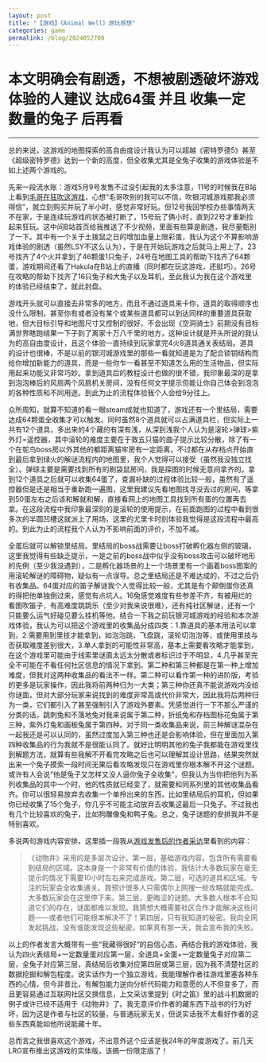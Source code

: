 ```yaml
---
layout: post
title: "【游戏】《Animal Well》游玩感想"
categories: game
permalink: /blog/2024052700
---
```


# 本文明确会有剧透，不想被剧透破坏游戏体验的人建议 达成64蛋 并且 收集一定数量的兔子 后再看

---

总的来说，这游戏的地图探索的高自由度设计我认为可以超越《密特罗德5》甚至《超级密特罗德》达到一个新的高度，但全收集尤其是全兔子收集的游戏体验是不如上述两个游戏的。

先来一段流水账：游戏5月9号发售不过没引起我的太多注意，11号的时候我在B站上看到[毛哥在狂吹这游戏](https://www.bilibili.com/opus/929954298986496082)，心想“毛哥吹别的我可以不信，吹银河城游戏那我必须得信”，就立刻购买并玩了半小时，感觉非常好玩。但12号我回学校办些事情两天不在家，于是连续玩游戏的状态被打断了，15号玩了俩小时，直到22号才重新捡起来狂玩。这中间B站首页给我推送了不少视频，里面有些算是剧透，我尽量甄别了一下。其中有一个关于土拨鼠之日的增加血量上限彩蛋，我认为这个不算影响游戏体验的剧透（虽然LSY不这么认为），于是在开始玩游戏之后就马上用上了。23号找齐了4个火并拿到了46颗蛋1只兔子，24号在地图工具的帮助下找齐了64颗蛋，游戏期间还看了Hakula在B站上的直播（同时都在玩这游戏，还挺巧）。26号在攻略的帮助下找齐了16只兔子和大兔子以及耳机，至此我认为我在这个游戏里的体验已经结束了，就此封盘。

游戏开头就可以直接去非常多的地方，而且不通过道具来卡你，道具的取得顺序也没什么限制，甚至你有或者没有某个或某些道具都可以到达同样的重要道具获取地，但大目标引导和地图尺寸又控制的很好，不会出现《空洞骑士》前期没有目标满世界瞎跑结果一下子到了离家十万八千里的地方，这种设计就是开头所说的我认为的高自由度设计，且这个体验一直持续到玩家拿完4火8道具通关表结局。道具的设计也很棒，不是以前的银河城游戏里的那些一看就知道是为了配合锁钥结构而给你增加新能力的道具，而是一些你乍一看甚至不知道怎么用的生活物品，但实际用起来功能又非常巧妙。拿到道具后的教程设计也做的很不错，我印象最深的是拿到泡泡棒后的风扇两个风扇机关房间，没有任何文字提示但能让你自己体会到泡泡的各种性质和不同用途。到此为止的流程体验我个人会给9分往上。

众所周知，就算不知道的看一眼steam成就也知道了，游戏还有一个里结局，需要达成64颗蛋全收集才可以触发。同时虽然8个道具就可以占满道具栏，但实际上一共有12个道具，多出来的4个藏的有深有浅，从深到浅我个人认为是滚轮>弹球>紫外灯=遥控器，其中滚轮的难度主要在于救五只猫的曲子提示比较分散，除了有一个在鸵鸟boss房以外其他的都距离猫牢房有一定距离，不过都在从存档点开始直到最后拿到绿火的解谜流程内的地图里，我个人觉得可以接受（虽然我没独立找全）。弹球主要是需要找到所有的刷袋鼠房间，我是探图的时候无意间拿齐的。拿到12个道具之后就可以收集64蛋了，查漏补缺的过程体验比较一般，虽然有了遥控器但是还是相当于重新跑一遍图，这里我建议先看地图找寻没去过的房间，等拿到50蛋左右之后该和解就和解，直接看网上的地图工具找到所有蛋的位置再去拿。在这段流程中我印象最深刻的是滚轮的使用提示，在前面跑图的过程中看到很多次的半圆凹槽这就派上了用场，这里的尤里卡时刻体验我觉得是这段流程中最高的。到此为止的流程我个人认为不影响前面的评价，不加不减。

全蛋后就可以解锁里结局。里结局的boss战需要让boss打破孵化器左侧的玻璃，这里我觉得有些缺乏提示，一是之前的boss战中似乎没有boss攻击可以破坏地形的先例（至少我没遇到），二是孵化器场景的上一个场景里有一个画着boss图案的用滚轮解谜的障碍物，疑似有一点误导。总之里结局还是不难达成的，不过之后仍有收集品。64蛋对应的笛子解谜我个人觉得比较一般，尤其是有个颠倒蛋你还真的得把他单独倒过来，感觉有点坑人。16兔感觉难度有些参差不齐，有被用烂的看图吹笛子，有高难度跳跳乐（至少对我来说很难），还有纯社区解谜，还有一个只能要么运气好碰见要么挂机等他。结合一下我之前玩银河城游戏的经验和本次游戏体验，我认为可以把这个游戏里的收集品分成四类：1.靠道具的基本用法可以拿到，2.需要用到里技才能拿到，如泡泡跳，飞盘跳，滚轮切泡泡等，或使用里技与否获取难度差别很大，3.单人拿到的可能性非常高，基本上需要看攻略才能拿到，在这个游戏里可能由于线索里谜面太远太分散或者标识过于不明显，4.几乎甚至完全不可能在不看任何社区信息的情况下拿到。第二种和第三种都是在第一种上增加难度，但我对这两种收集品的看法不一样。第二种可以看作第一种的进阶版，考验的更多是玩家操作，因此我将前两种归为一大类；第三种你还真不能说游戏内没给你谜面，但对大部分玩家来说找到的难度非常高或代价非常大，因此我将后两种归为一类，它们都引入了甚至强制引入了游戏外要素。凭感觉进行一下不那么严谨的分类的话，跳刺兔和不落地兔对我来说属于第二种，折纸兔和存档图标花兔属于第三种，紫外灯兔和画板兔属于第四种。对于同一类收集品来说，前三种解谜混杂在一起我还是可以认同的，虽然过度加入第三种也还是会影响体验，但在里面加入第四种收集品的行为我就不是很能认同了。就好比明明其他的兔子我都能在游戏里找到解题方法，就算有些我解不开看完攻略之后也可以理解其设计思路，结果突然就出来一个兔子摸索一段时间无果后看攻略发现只在游戏里你根本解不开这个谜题。或许有人会说“他是兔子又怎样又没人逼你兔子全收集”，但我认为当你把他列为系列收集品的其中一个时，他的性质就已经变了，就需要和同系列里的其他收集品看齐。你可以很轻易放弃去收集一个单拎出来的东西，比如里结局后的耳机，但如果你已经收集了15个兔子，你几乎不可能主动放弃去收集这最后一只兔子。不过我也有几个比较喜欢的兔子，比如狗雕像兔和鸭子兔。总之，兔子谜题的安排我并不是特别喜欢。

多说两句游戏内容安排，这里插一段我从[游戏发售后的作者采访](https://weibo.com/ttarticle/x/m/show/id/2309405035048444493989)里看到的内容：

> 《动物井》采用的是多层次设计。第一层，基础游戏内容。包含所有需要看到结局的区域。这本身是一个非常有价值的体验，我估计大多数玩家在毫无提示的情况下需要10小时左右来完成游戏。第二层，可选的道具和区域。专注的玩家会全收集通关。我预计很多人只需偶尔上网搜一些攻略就能完成。大多数玩家会在这里停下来。第三层，更晦涩的谜题。大多数人根本不会知道它们的存在，谜面都难以发现。我猜想大概需要社区合作才能解决这些问题——或者他们可能根本解决不了！第四层，只有我知道的秘密。我向全网发起挑战，没有谁能发现这些秘密。如果真有那一天，我会宣布我的失败。

以上的作者发言大概带有一些“我藏得很好”的自信心态，再结合我的游戏体验，我认为四火表结局+一定数量蛋对应第一层，全道具+全蛋+一定数量兔子对应第二层，全兔子对应第三层，真结局后收集对应第四层或第三层，因为我不清楚社区的数据挖掘和解包程度。说实话作为一个独立游戏，我能理解作者往游戏里塞各种东西的心情，但今非昔比，有解包能力逆向分析代码能力和意愿的人不但变多了，而且更容易通过互联网社区交换信息，上文采访里提到《时之笛》里的战斗机数据的例子或许已经不适用于《动物井》了。我无意评价作者的藏东西下战书的行为好坏，因为这是作者与社区的较量，与普通玩家无关，但说实话我不太看好作者的这些东西真能如他所说能藏十年。

总而言之我很喜欢这个游戏，不出意外这个应该是我24年的年度游戏了。前几天LRG宣布推出这游戏的实体版，该搞一份限定版了！
